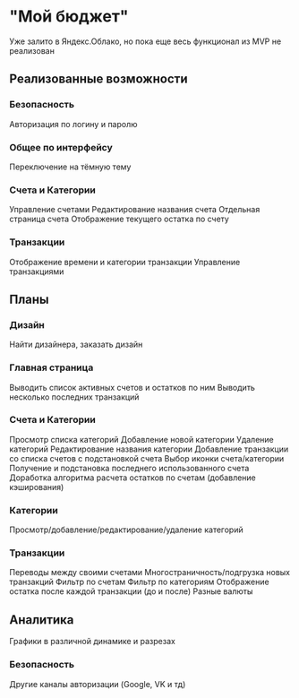 # "Мой бюджет"

Уже залито в Яндекс.Облако, но пока еще весь функционал из MVP не реализован

## Реализованные возможности

### Безопасность

Авторизация по логину и паролю

### Общее по интерфейсу

Переключение на тёмную тему

### Счета и Категории

Управление счетами
Редактирование названия счета
Отдельная страница счета
Отображение текущего остатка по счету

### Транзакции

Отображение времени и категории транзакции
Управление транзакциями

## Планы

### Дизайн

Найти дизайнера, заказать дизайн

### Главная страница

Выводить список активных счетов и остатков по ним
Выводить несколько последних транзакций

### Счета и Категории

Просмотр списка категорий
Добавление новой категории
Удаление категорий
Редактирование названия категории
Добавление транзакции со списка счетов с подстановкой счета
Выбор иконки счета/категории
Получение и подстановка последнего использованного счета
Доработка алгоритма расчета остатков по счетам (добавление кэширования)

### Категории

Просмотр/добавление/редактирование/удаление категорий

### Транзакции

Переводы между своими счетами
Многостраничность/подгрузка новых транзакций
Фильтр по счетам
Фильтр по категориям
Отображение остатка после каждой транзакции (до и после)
Разные валюты

## Аналитика

Графики в различной динамике и разрезах

### Безопасность

Другие каналы авторизации (Google, VK и тд)
